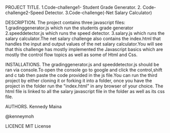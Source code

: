 PROJECT TITLE.
1.Code-challenge1- Student Grade Generator. 2. Code-challenge2-Speed Detector. 3.Code-challenge(-Net Salary Calculator)

DESCRIPTION.
The project contains three javascript files: 1.gradinggenerator.js which run the students grade generator 2.speeddetector.js which runs the speed detector. 3.salary.js which runs the salary calculator.The net salary challenge also contains the index.html that handles the input and output values of the net salary calculator.You will see that this challenge has mostly implemented the Javascript basics which are mostly the control flow topics as well as some of Html and Css.

INSTALLATIONS.
The gradinggenerator.js and speeddetector.js should be ran via console.To open the console go to google and click the control,shift and c tab then paste the code provided in the js file.You can run the third project by either cloning it or forking it into a folder, once you have the project in the folder run the "index.html" in any browser of your choice. The html file is linked to all the salary javascript file in the folder as well as its css file.

AUTHORS.
Kennedy Maina

@kenneymoh

LICENCE
MIT License